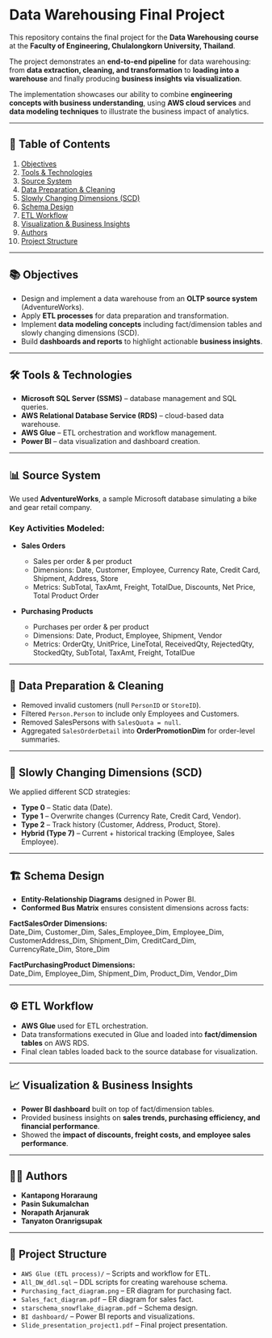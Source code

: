 # Data Warehousing Final Project  

This repository contains the final project for the **Data Warehousing course** at the **Faculty of Engineering, Chulalongkorn University, Thailand**.  

The project demonstrates an **end-to-end pipeline** for data warehousing: from **data extraction, cleaning, and transformation** to **loading into a warehouse** and finally producing **business insights via visualization**.  

The implementation showcases our ability to combine **engineering concepts with business understanding**, using **AWS cloud services** and **data modeling techniques** to illustrate the business impact of analytics.  

---

## 📑 Table of Contents  
1. [Objectives](#-objectives)  
2. [Tools & Technologies](#-tools--technologies)  
3. [Source System](#-source-system)  
4. [Data Preparation & Cleaning](#-data-preparation--cleaning)  
5. [Slowly Changing Dimensions (SCD)](#-slowly-changing-dimensions-scd)  
6. [Schema Design](#-schema-design)  
7. [ETL Workflow](#-etl-workflow)  
8. [Visualization & Business Insights](#-visualization--business-insights)  
9. [Authors](#-authors)  
10. [Project Structure](#-project-structure)  

---

## 📚 Objectives  
- Design and implement a data warehouse from an **OLTP source system** (AdventureWorks).  
- Apply **ETL processes** for data preparation and transformation.  
- Implement **data modeling concepts** including fact/dimension tables and slowly changing dimensions (SCD).  
- Build **dashboards and reports** to highlight actionable **business insights**.  

---

## 🛠 Tools & Technologies  
- **Microsoft SQL Server (SSMS)** – database management and SQL queries.  
- **AWS Relational Database Service (RDS)** – cloud-based data warehouse.  
- **AWS Glue** – ETL orchestration and workflow management.  
- **Power BI** – data visualization and dashboard creation.  

---

## 📊 Source System  
We used **AdventureWorks**, a sample Microsoft database simulating a bike and gear retail company.  

### Key Activities Modeled:
- **Sales Orders**  
  - Sales per order & per product  
  - Dimensions: Date, Customer, Employee, Currency Rate, Credit Card, Shipment, Address, Store  
  - Metrics: SubTotal, TaxAmt, Freight, TotalDue, Discounts, Net Price, Total Product Order  

- **Purchasing Products**  
  - Purchases per order & per product  
  - Dimensions: Date, Product, Employee, Shipment, Vendor  
  - Metrics: OrderQty, UnitPrice, LineTotal, ReceivedQty, RejectedQty, StockedQty, SubTotal, TaxAmt, Freight, TotalDue  

---

## 🧹 Data Preparation & Cleaning  
- Removed invalid customers (null `PersonID` or `StoreID`).  
- Filtered `Person.Person` to include only Employees and Customers.  
- Removed SalesPersons with `SalesQuota = null`.  
- Aggregated `SalesOrderDetail` into **OrderPromotionDim** for order-level summaries.  

---

## 🔄 Slowly Changing Dimensions (SCD)  
We applied different SCD strategies:  
- **Type 0** – Static data (Date).  
- **Type 1** – Overwrite changes (Currency Rate, Credit Card, Vendor).  
- **Type 2** – Track history (Customer, Address, Product, Store).  
- **Hybrid (Type 7)** – Current + historical tracking (Employee, Sales Employee).  

---

## 🏗 Schema Design  
- **Entity-Relationship Diagrams** designed in Power BI.  
- **Conformed Bus Matrix** ensures consistent dimensions across facts:  

**FactSalesOrder Dimensions:**  
Date_Dim, Customer_Dim, Sales_Employee_Dim, Employee_Dim,  
CustomerAddress_Dim, Shipment_Dim, CreditCard_Dim,  
CurrencyRate_Dim, Store_Dim  

**FactPurchasingProduct Dimensions:**  
Date_Dim, Employee_Dim, Shipment_Dim, Product_Dim, Vendor_Dim  


---

## ⚙️ ETL Workflow  
- **AWS Glue** used for ETL orchestration.  
- Data transformations executed in Glue and loaded into **fact/dimension tables** on AWS RDS.  
- Final clean tables loaded back to the source database for visualization.  

---

## 📈 Visualization & Business Insights  
- **Power BI dashboard** built on top of fact/dimension tables.  
- Provided business insights on **sales trends, purchasing efficiency, and financial performance**.  
- Showed the **impact of discounts, freight costs, and employee sales performance**.  

---

## 👨‍🎓 Authors  
- **Kantapong Horaraung**  
- **Pasin Sukumalchan**  
- **Norapath Arjanurak**  
- **Tanyaton Oranrigsupak**  

---

## 📑 Project Structure  
- `AWS Glue (ETL process)/` – Scripts and workflow for ETL.  
- `All_DW_ddl.sql` – DDL scripts for creating warehouse schema.  
- `Purchasing_fact_diagram.png` – ER diagram for purchasing fact.  
- `Sales_fact_diagram.pdf` – ER diagram for sales fact.  
- `starschema_snowflake_diagram.pdf` – Schema design.  
- `BI dashboard/` – Power BI reports and visualizations.  
- `Slide_presentation_project1.pdf` – Final project presentation.  
